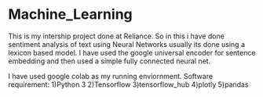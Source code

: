 # Machine_Learning
This is my intership project done at Reliance.
So in this i have done sentiment analysis of text using Neural Networks usually its done using a lexicon based model.
I have used the google universal encoder for sentence embedding and then used a simple fully connected neural net.


I have used google colab as my running enviornment.
 Software requirement:
 1)Python 3
 2)Tensorflow
 3)tensorflow_hub
 4)plotly
 5)pandas


